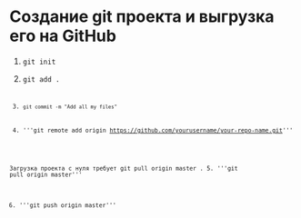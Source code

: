 # Создание git проекта и выгрузка его на GitHub

1. <code>git init</code>

2. <code>git add .<code>

3. ```git commit -m "Add all my files"```

4. '''git remote add origin https://github.com/yourusername/your-repo-name.git'''

Загрузка проекта с нуля требует git pull origin master .
5. '''git pull origin master'''

6. '''git push origin master'''
